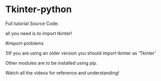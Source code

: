 # Tkinter-python
Full tutorial Source Code.

all you need is to import tkinter!

#import-problems

1)If you are using an older version you should import tkinter as 'Tkinter'

Other modules are to be installed using pip.

Watch all the videos for reference and understanding!
